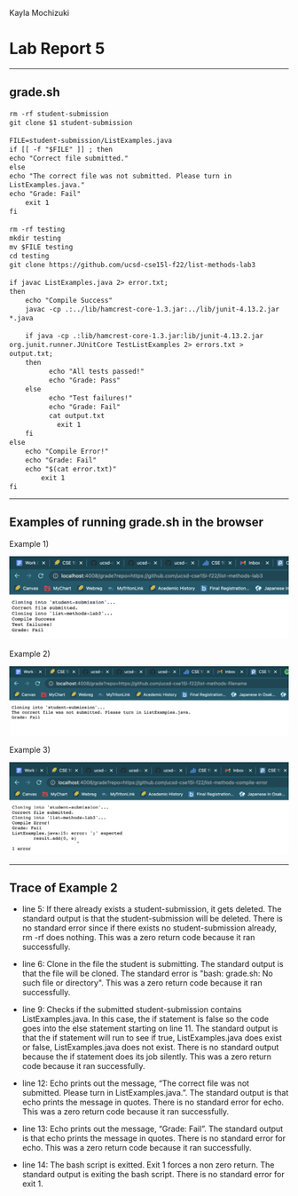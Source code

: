 Kayla Mochizuki
# Lab Report 5
---
## grade.sh

```
rm -rf student-submission
git clone $1 student-submission

FILE=student-submission/ListExamples.java
if [[ -f "$FILE" ]] ; then
echo "Correct file submitted."
else 
echo "The correct file was not submitted. Please turn in ListExamples.java."
echo "Grade: Fail"
    exit 1
fi

rm -rf testing
mkdir testing
mv $FILE testing
cd testing
git clone https://github.com/ucsd-cse15l-f22/list-methods-lab3

if javac ListExamples.java 2> error.txt;
then
    echo "Compile Success"
    javac -cp .:../lib/hamcrest-core-1.3.jar:../lib/junit-4.13.2.jar *.java
    
    if java -cp .:lib/hamcrest-core-1.3.jar:lib/junit-4.13.2.jar org.junit.runner.JUnitCore TestListExamples 2> errors.txt > output.txt;
	then
		  echo "All tests passed!"
          echo "Grade: Pass"
	else
		  echo "Test failures!"
          echo "Grade: Fail"
          cat output.txt
            exit 1
    fi
else 
    echo "Compile Error!"
    echo "Grade: Fail"
    echo "$(cat error.txt)"
        exit 1
fi
```

---
## Examples of running grade.sh in the browser

Example 1)

![screenshot](images/ex1_week8.png)

Example 2)

![screenshot](images/ex2_week8.png)

Example 3)

![screeshot](images/ex3_week8.png)

---
## Trace of Example 2

- line 5: If there already exists a student-submission, it gets deleted. The standard output is that the student-submission will be deleted. There is no standard error since if there exists no student-submission already, rm -rf does nothing. This was a zero return code because it ran successfully.

- line 6: Clone in the file the student is submitting. The standard output is that the file will be cloned. The standard error is "bash: grade.sh: No such file or directory". This was a zero return code because it ran successfully.

- line 9: Checks if the submitted student-submission contains ListExamples.java. In this case, the if statement is false so the code goes into the else statement starting on line 11. The standard output is that the if statement will run to see if true, ListExamples.java does exist or false, ListExamples.java does not exist. There is no standard output because the if statement does its job silently. This was a zero return code because it ran successfully.  

- line 12: Echo prints out the message, “The correct file was not submitted. Please turn in ListExamples.java.”. The standard output is that echo prints the message in quotes. There is no standard error for echo. This was a zero return code because it ran successfully.  

- line 13: Echo prints out the message, “Grade: Fail”. The standard output is that echo prints the message in quotes. There is no standard error for echo. This was a zero return code because it ran successfully.  

- line 14: The bash script is exitted. Exit 1 forces a non zero return. The standard output is exiting the bash script. There is no standard error for exit 1.
